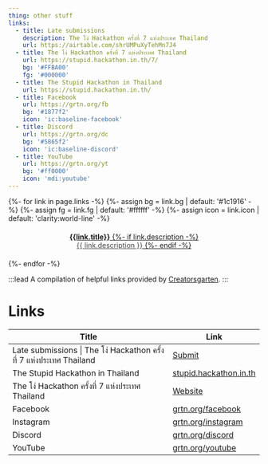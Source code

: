 ```yaml
---
thing: other stuff
links:
  - title: Late submissions
    description: The โง่ Hackathon ครั้งที่ 7 แห่งประเทศ Thailand
    url: https://airtable.com/shrUMPuXyTehMn7J4
  - title: The โง่ Hackathon ครั้งที่ 7 แห่งประเทศ Thailand
    url: https://stupid.hackathon.in.th/7/
    bg: '#FFBA00'
    fg: '#000000'
  - title: The Stupid Hackathon in Thailand
    url: https://stupid.hackathon.in.th/
  - title: Facebook
    url: https://grtn.org/fb
    bg: '#1877f2'
    icon: 'ic:baseline-facebook'
  - title: Discord
    url: https://grtn.org/dc
    bg: '#5865f2'
    icon: 'ic:baseline-discord'
  - title: YouTube
    url: https://grtn.org/yt
    bg: '#ff0000'
    icon: 'mdi:youtube'
---
```


<div style="display: flex; flex-direction: column; gap: 0.75rem">
{%- for link in page.links -%}
{%- assign bg = link.bg | default: '#1c1916' -%}
{%- assign fg = link.fg | default: '#ffffff' -%}
{%- assign icon = link.icon | default: 'clarity:world-line' -%}
<a href="{{link.url}}" style="padding: 0.25rem 0.5rem; display: flex; text-align: center; border-radius: 0.25rem; background: {{ bg }}; color: {{ fg }};">
<span style="font-size: 1.5em; display: flex; align-items: center; flex: none"><iconify-icon icon="{{ icon }}"></iconify-icon></span>
<span style="flex: 1; padding: 0.25rem; display: block;"><strong>{{link.title}}</strong>
{%- if link.description -%}
<br><span style="opacity: 0.8">{{ link.description }}</span>
{%- endif -%}
</span>
<span style="font-size: 1.5em; display: flex; align-items: center; flex: none"><iconify-icon icon="mdi:chevron-right"></iconify-icon></span>
</a>
{%- endfor -%}
</div>

:::lead
A compilation of helpful links provided by [Creatorsgarten](https://creatorsgarten.org/).
:::

# Links

| Title | Link |
| --- | --- |
| Late submissions \| The โง่ Hackathon ครั้งที่ 7 แห่งประเทศ Thailand | [Submit](https://airtable.com/shrUMPuXyTehMn7J4) |
| The Stupid Hackathon in Thailand | [stupid.hackathon.in.th](https://stupid.hackathon.in.th) |
| The โง่ Hackathon ครั้งที่ 7 แห่งประเทศ Thailand | [Website](https://stupid.hackathon.in.th/7) |
| Facebook | [grtn.org/facebook](https://grtn.org/facebook) |
| Instagram | [grtn.org/instagram](https://grtn.org/instagram) |
| Discord | [grtn.org/discord](https://grtn.org/discord) |
| YouTube | [grtn.org/youtube](https://grtn.org/youtube) |